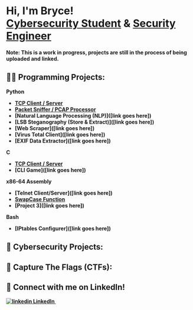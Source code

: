 <h1>Hi, I'm Bryce! <br/><a href="https://www.linkedin.com/in/brycethorpe/">Cybersecurity Student</a> & <a href="https://github.com/Surf-Wax">Security Engineer</a></h1> 

<b> Note: This is a work in progress, projects are still in the process of being uploaded and linked.

<h2>👨‍💻 Programming Projects:</h2>

<b>Python</b>
  - [TCP Client / Server](https://github.com/Surf-Wax/TCP-Client-Server-Python)
  - [Packet Sniffer / PCAP Processor](https://github.com/Surf-Wax/Packet-Sniffer-PCAP-Analyzer-Python)
  - [Natural Language Processing (NLP)]([link goes here])
  - [LSB Steganography (Store & Extract)]([link goes here])
  - [Web Scraper]([link goes here])
  - [Virus Total Client]([link goes here])
  - [EXIF Data Extractor]([link goes here])
 
<b>C</b>
  - [TCP Client / Server](https://github.com/Surf-Wax/TCP-Client-Server)
  - [CLI Game]([link goes here])

<b>x86-64 Assembly</b>
  - [Telnet Client/Server]([link goes here])
  - [SwapCase Function](https://github.com/Surf-Wax/SwapCase)
  - [Project 3]([link goes here])

<b>Bash</b>
  - [IPtables Configurer]([link goes here])


<h2>🔐 Cybersecurity Projects:</h2>

<h2>🚩 Capture The Flags (CTFs):</h2>

<h2> 🤳 Connect with me on LinkedIn!</h2>

<p>
  <a href="https://www.linkedin.com/in/brycethorpe/" rel="nofollow noreferrer">
    <img src="https://i.stack.imgur.com/gVE0j.png" alt="linkedin"> LinkedIn
  </a> &nbsp;
  </a>
</p>


<!--
**Surf-Wax/Surf-Wax** is a ✨ _special_ ✨ repository because its `README.md` (this file) appears on your GitHub profile.

Here are some ideas to get you started:

- 🔭 I’m currently working on ...
- 🌱 I’m currently learning ...
- 👯 I’m looking to collaborate on ...
- 🤔 I’m looking for help with ...
- 💬 Ask me about ...
- 📫 How to reach me: ...
- 😄 Pronouns: ...
- ⚡ Fun fact: ...
-->
